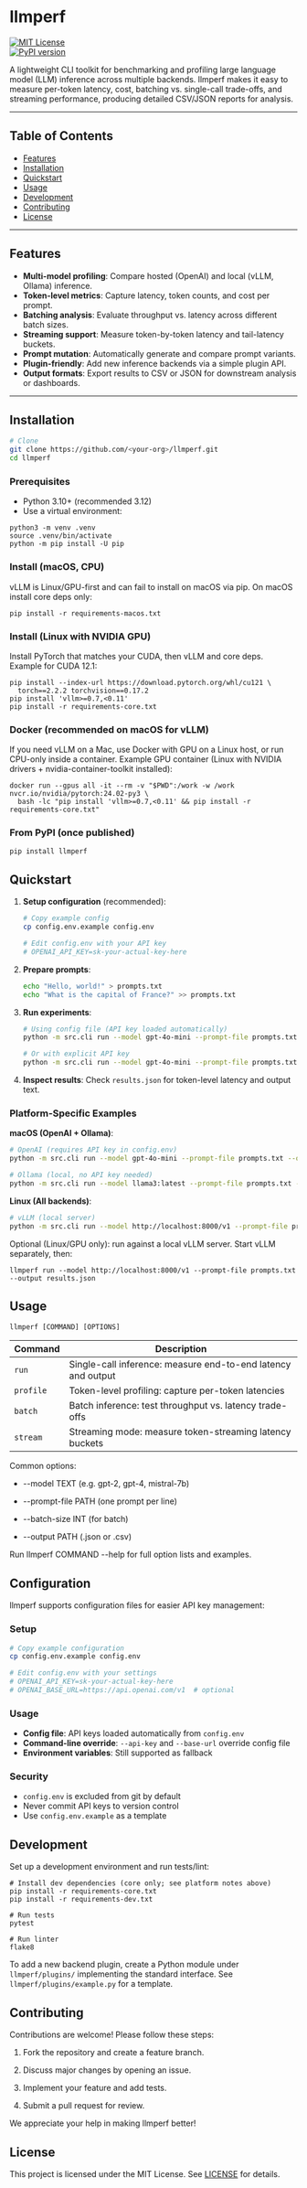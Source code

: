 # llmperf  
[![MIT License](https://img.shields.io/badge/license-MIT-blue.svg)](LICENSE)  
[![PyPI version](https://img.shields.io/badge/pypi-vllmperf-blue.svg)](https://pypi.org/project/llmperf)

A lightweight CLI toolkit for benchmarking and profiling large language model (LLM) inference across multiple backends. llmperf makes it easy to measure per-token latency, cost, batching vs. single-call trade-offs, and streaming performance, producing detailed CSV/JSON reports for analysis.

---

## Table of Contents
- [Features](#features)  
- [Installation](#installation)  
- [Quickstart](#quickstart)  
- [Usage](#usage)  
- [Development](#development)  
- [Contributing](#contributing)  
- [License](#license)  

---

## Features
- **Multi-model profiling**: Compare hosted (OpenAI) and local (vLLM, Ollama) inference.  
- **Token-level metrics**: Capture latency, token counts, and cost per prompt.  
- **Batching analysis**: Evaluate throughput vs. latency across different batch sizes.  
- **Streaming support**: Measure token-by-token latency and tail-latency buckets.  
- **Prompt mutation**: Automatically generate and compare prompt variants.  
- **Plugin-friendly**: Add new inference backends via a simple plugin API.  
- **Output formats**: Export results to CSV or JSON for downstream analysis or dashboards.  

---

## Installation

```bash
# Clone
git clone https://github.com/<your-org>/llmperf.git
cd llmperf
```

### Prerequisites

- Python 3.10+ (recommended 3.12)
- Use a virtual environment:
```
python3 -m venv .venv
source .venv/bin/activate
python -m pip install -U pip
```

### Install (macOS, CPU)

vLLM is Linux/GPU-first and can fail to install on macOS via pip. On macOS install core deps only:
```
pip install -r requirements-macos.txt
```

### Install (Linux with NVIDIA GPU)

Install PyTorch that matches your CUDA, then vLLM and core deps. Example for CUDA 12.1:
```
pip install --index-url https://download.pytorch.org/whl/cu121 \
  torch==2.2.2 torchvision==0.17.2
pip install 'vllm>=0.7,<0.11'
pip install -r requirements-core.txt
```

### Docker (recommended on macOS for vLLM)

If you need vLLM on a Mac, use Docker with GPU on a Linux host, or run CPU-only inside a container. Example GPU container (Linux with NVIDIA drivers + nvidia-container-toolkit installed):
```
docker run --gpus all -it --rm -v "$PWD":/work -w /work nvcr.io/nvidia/pytorch:24.02-py3 \
  bash -lc "pip install 'vllm>=0.7,<0.11' && pip install -r requirements-core.txt"
```

### From PyPI (once published)
```
pip install llmperf
```

## Quickstart

1. **Setup configuration** (recommended):
    ```bash
    # Copy example config
    cp config.env.example config.env
    
    # Edit config.env with your API key
    # OPENAI_API_KEY=sk-your-actual-key-here
    ```

2. **Prepare prompts**:
    ```bash
    echo "Hello, world!" > prompts.txt
    echo "What is the capital of France?" >> prompts.txt
    ```

3. **Run experiments**:
    ```bash
    # Using config file (API key loaded automatically)
    python -m src.cli run --model gpt-4o-mini --prompt-file prompts.txt --output results.json
    
    # Or with explicit API key
    python -m src.cli run --model gpt-4o-mini --prompt-file prompts.txt --output results.json --api-key sk-your-key
    ```

4. **Inspect results**: Check `results.json` for token-level latency and output text.

### Platform-Specific Examples

**macOS (OpenAI + Ollama)**:
```bash
# OpenAI (requires API key in config.env)
python -m src.cli run --model gpt-4o-mini --prompt-file prompts.txt --output results.json

# Ollama (local, no API key needed)
python -m src.cli run --model llama3:latest --prompt-file prompts.txt --output results.json --backend ollama
```

**Linux (All backends)**:
```bash
# vLLM (local server)
python -m src.cli run --model http://localhost:8000/v1 --prompt-file prompts.txt --output results.json --backend vllm
```

Optional (Linux/GPU only): run against a local vLLM server. Start vLLM separately, then:
```
llmperf run --model http://localhost:8000/v1 --prompt-file prompts.txt --output results.json
```

## Usage

```
llmperf [COMMAND] [OPTIONS]
```
| Command   | Description                                                  |
| --------- | ------------------------------------------------------------ |
| `run`     | Single-call inference: measure end-to-end latency and output |
| `profile` | Token-level profiling: capture per-token latencies           |
| `batch`   | Batch inference: test throughput vs. latency trade-offs      |
| `stream`  | Streaming mode: measure token-streaming latency buckets      |

Common options:

- --model TEXT (e.g. gpt-2, gpt-4, mistral-7b)

- --prompt-file PATH (one prompt per line)

- --batch-size INT (for batch)

- --output PATH (.json or .csv)

Run llmperf COMMAND --help for full option lists and examples.

## Configuration

llmperf supports configuration files for easier API key management:

### Setup
```bash
# Copy example configuration
cp config.env.example config.env

# Edit config.env with your settings
# OPENAI_API_KEY=sk-your-actual-key-here
# OPENAI_BASE_URL=https://api.openai.com/v1  # optional
```

### Usage
- **Config file**: API keys loaded automatically from `config.env`
- **Command-line override**: `--api-key` and `--base-url` override config file
- **Environment variables**: Still supported as fallback

### Security
- `config.env` is excluded from git by default
- Never commit API keys to version control
- Use `config.env.example` as a template

## Development

Set up a development environment and run tests/lint:
```
# Install dev dependencies (core only; see platform notes above)
pip install -r requirements-core.txt
pip install -r requirements-dev.txt

# Run tests
pytest

# Run linter
flake8
```

To add a new backend plugin, create a Python module under `llmperf/plugins/` implementing the standard interface. See `llmperf/plugins/example.py` for a template.

## Contributing

Contributions are welcome! Please follow these steps:

1. Fork the repository and create a feature branch.

2. Discuss major changes by opening an issue.

3. Implement your feature and add tests.

4. Submit a pull request for review.

We appreciate your help in making llmperf better!

## License

This project is licensed under the MIT License. See [LICENSE](https://img.shields.io/badge/license-MIT-blue.svg) for details.

